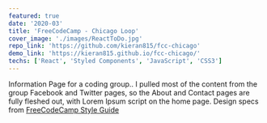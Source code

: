 ```yaml
---
featured: true
date: '2020-03'
title: 'FreeCodeCamp - Chicago Loop'
cover_image: './images/ReactToDo.jpg'
repo_link: 'https://github.com/kieran815/fcc-chicago'
demo_link: 'https://kieran815.github.io/fcc-chicago/'
techs: ['React', 'Styled Components', 'JavaScript', 'CSS3']
---
```


Information Page for a coding group.. I pulled most of the content from the group Facebook and Twitter pages, so the About and Contact pages are fully fleshed out, with Lorem Ipsum script on the home page. Design specs from <a href="https://design-style-guide.freecodecamp.org/" target="blank" rel="noopener noreferrer">FreeCodeCamp Style Guide</a>
